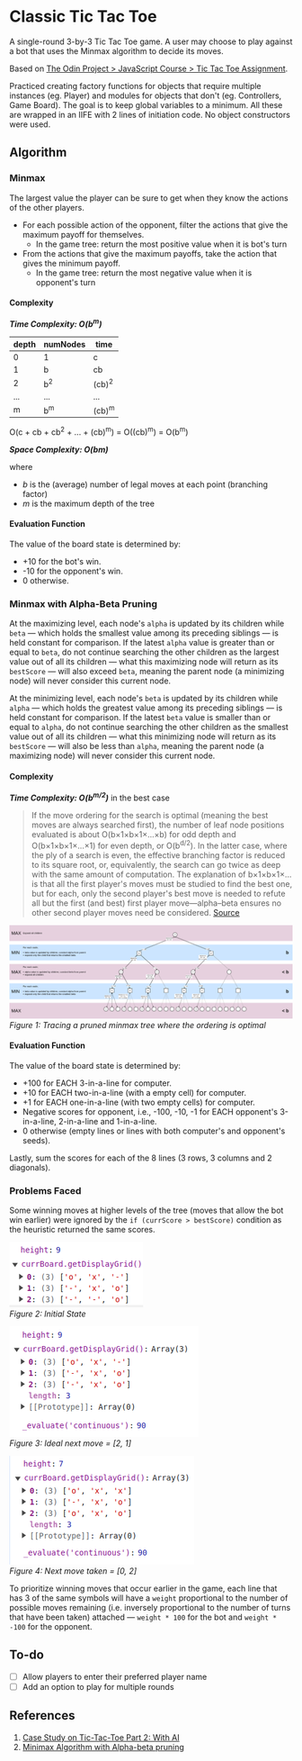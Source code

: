 # Classic Tic Tac Toe

A single-round 3-by-3 Tic Tac Toe game. A user may choose to play against a bot that uses the Minmax algorithm to decide its moves.

Based on [The Odin Project > JavaScript Course > Tic Tac Toe Assignment](https://www.theodinproject.com/lessons/node-path-javascript-tic-tac-toe).

Practiced creating factory functions for objects that require multiple instances (eg. Player) and modules for objects that don't (eg. Controllers, Game Board). The goal is to keep global variables to a minimum. All these are wrapped in an IIFE with 2 lines of initiation code. No object constructors were used.

## Algorithm

### Minmax

The largest value the player can be sure to get when they know the actions of the other players.

- For each possible action of the opponent, filter the actions that give the maximum payoff for themselves.
  - In the game tree: return the most positive value when it is bot's turn
- From the actions that give the maximum payoffs, take the action that gives the minimum payoff.
  - In the game tree: return the most negative value when it is opponent's turn

#### Complexity

**_Time Complexity: O(b<sup>m</sup>)_**

| depth | numNodes      | time             |
| ----- | ------------- | ---------------- |
| 0     | 1             | c                |
| 1     | b             | cb               |
| 2     | b<sup>2</sup> | (cb)<sup>2</sup> |
| ...   | ...           | ...              |
| m     | b<sup>m</sup> | (cb)<sup>m</sup> |

O(c + cb + cb<sup>2</sup> + ... + (cb)<sup>m</sup>) = O((cb)<sup>m</sup>) = O(b<sup>m</sup>)

**_Space Complexity: O(bm)_**

where

- _b_ is the (average) number of legal moves at each point (branching factor)
- _m_ is the maximum depth of the tree

#### Evaluation Function

The value of the board state is determined by:

- +10 for the bot's win.
- -10 for the opponent's win.
- 0 otherwise.

### Minmax with Alpha-Beta Pruning

At the maximizing level, each node's `alpha` is updated by its children while `beta` — which holds the smallest value among its preceding siblings — is held constant for comparison. If the latest `alpha` value is greater than or equal to `beta`, do not continue searching the other children as the largest value out of all its children — what this maximizing node will return as its `bestScore` — will also exceed `beta`, meaning the parent node (a minimizing node) will never consider this current node.

At the minimizing level, each node's `beta` is updated by its children while `alpha` — which holds the greatest value among its preceding siblings — is held constant for comparison. If the latest `beta` value is smaller than or equal to `alpha`, do not continue searching the other children as the smallest value out of all its children — what this minimizing node will return as its `bestScore` — will also be less than `alpha`, meaning the parent node (a maximizing node) will never consider this current node.

#### Complexity

**_Time Complexity: O(b<sup>m/2</sup>)_**
in the best case

> If the move ordering for the search is optimal (meaning the best moves are always searched first), the number of leaf node positions evaluated is about O(b×1×b×1×...×b) for odd depth and O(b×1×b×1×...×1) for even depth, or O(b<sup>d/2</sup>). In the latter case, where the ply of a search is even, the effective branching factor is reduced to its square root, or, equivalently, the search can go twice as deep with the same amount of computation. The explanation of b×1×b×1×... is that all the first player's moves must be studied to find the best one, but for each, only the second player's best move is needed to refute all but the first (and best) first player move—alpha–beta ensures no other second player moves need be considered.
> [Source](https://en.wikipedia.org/wiki/Alpha%E2%80%93beta_pruning)

![Tic-Tac-Toe with Alpha-Beta Pruning Tree (Best Case)](./images/Tic_Tac_Toe-Pruning-Tree.png)  
_Figure 1: Tracing a pruned minmax tree where the ordering is optimal_

#### Evaluation Function

The value of the board state is determined by:

- +100 for EACH 3-in-a-line for computer.
- +10 for EACH two-in-a-line (with a empty cell) for computer.
- +1 for EACH one-in-a-line (with two empty cells) for computer.
- Negative scores for opponent, i.e., -100, -10, -1 for EACH opponent's 3-in-a-line, 2-in-a-line and 1-in-a-line.
- 0 otherwise (empty lines or lines with both computer's and opponent's seeds).

Lastly, sum the scores for each of the 8 lines (3 rows, 3 columns and 2 diagonals).

### Problems Faced

Some winning moves at higher levels of the tree (moves that allow the bot win earlier) were ignored by the `if (currScore > bestScore)` condition as the heuristic returned the same scores.

![Starting State](./images/starting-state.png)  
_Figure 2: Initial State_

![Ideal Move](./images/ideal-move.png)  
_Figure 3: Ideal next move = [2, 1]_

![Move Taken](./images/non-ideal-move.png)  
_Figure 4: Next move taken = [0, 2]_

To prioritize winning moves that occur earlier in the game, each line that has 3 of the same symbols will have a `weight` proportional to the number of possible moves remaining (i.e. inversely proportional to the number of turns that have been taken) attached — `weight * 100` for the bot and `weight * -100` for the opponent.

## To-do

- [ ] Allow players to enter their preferred player name
- [ ] Add an option to play for multiple rounds

## References

1. [Case Study on Tic-Tac-Toe Part 2: With AI](https://www3.ntu.edu.sg/home/ehchua/programming/java/JavaGame_TicTacToe_AI.html)
2. [Minimax Algorithm with Alpha-beta pruning](https://www.hackerearth.com/blog/developers/minimax-algorithm-alpha-beta-pruning/)

